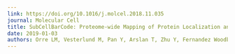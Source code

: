 ```yaml
---
link: https://doi.org/10.1016/j.molcel.2018.11.035
journal: Molecular Cell
title: SubCellBarCode: Proteome-wide Mapping of Protein Localization and Relocalization.
date: 2019-01-03
authors: Orre LM, Vesterlund M, Pan Y, Arslan T, Zhu Y, Fernandez Woodbridge A, Frings O, Fredlund E, Lehtiö J.
---
```

